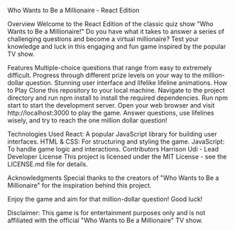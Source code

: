 Who Wants to Be a Millionaire - React Edition


Overview
Welcome to the React Edition of the classic quiz show "Who Wants to Be a Millionaire!" Do you have what it takes to answer a series of challenging questions and become a virtual millionaire? Test your knowledge and luck in this engaging and fun game inspired by the popular TV show.

Features
Multiple-choice questions that range from easy to extremely difficult.
Progress through different prize levels on your way to the million-dollar question.
Stunning user interface and lifelike lifeline animations.
How to Play
Clone this repository to your local machine.
Navigate to the project directory and run npm install to install the required dependencies.
Run npm start to start the development server.
Open your web browser and visit http://localhost:3000 to play the game.
Answer questions, use lifelines wisely, and try to reach the one million dollar question!

Technologies Used
React: A popular JavaScript library for building user interfaces.
HTML & CSS: For structuring and styling the game.
JavaScript: To handle game logic and interactions.
Contributors
Harrison Udi - Lead Developer
License
This project is licensed under the MIT License - see the LICENSE.md file for details.

Acknowledgments
Special thanks to the creators of "Who Wants to Be a Millionaire" for the inspiration behind this project.

Enjoy the game and aim for that million-dollar question! Good luck!

Disclaimer: This game is for entertainment purposes only and is not affiliated with the official "Who Wants to Be a Millionaire" TV show.
